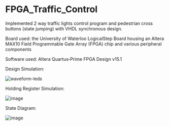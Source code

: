 ﻿# FPGA_Traffic_Control
Implemented 2 way traffic lights control program and pedestrian cross buttons (state jumping) with VHDL synchronous design. 

Board used: the University of Waterloo LogicalStep Board housing an Altera MAX10 Field Programmable Gate Array (FPGA) chip and various peripheral components

Software used: Altera Quartus‐Prime FPGA Design v15.1

Design Simulation:

![waveform-leds](https://user-images.githubusercontent.com/98293562/230740509-fa5a6df7-45d6-44ff-877b-fc9393501631.PNG)

Holding Register Simulation:

![image](https://user-images.githubusercontent.com/98293562/228344484-caa51a8e-3a64-4a05-87c3-2739b731109c.png)

State Diagram:

![image](https://user-images.githubusercontent.com/98293562/228345048-2845766d-9cad-4e10-a074-bdfff4a711f8.png)

